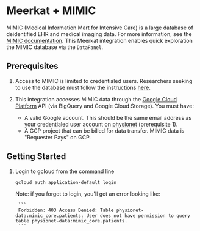 # Meerkat + MIMIC

MIMIC (Medical Information Mart for Intensive Care) is a large database of deidentified EHR and medical imaging data. For more information, see the [MIMIC documentation](https://mimic.mit.edu/docs/about/). This Meerkat integration enables quick exploration the MIMIC database via the `DataPanel`. 

## Prerequisites

1. Access to MIMIC is limited to credentialed users. Researchers seeking to use the database must follow the instructions [here](https://mimic.mit.edu/docs/gettingstarted/).

2. This integration accesses MIMIC data through the [Google Cloud Platform](https://cloud.google.com/gcp) API (via BigQuery and Google Cloud Storage). You must have:

    - A valid Google account. This should be the same email address as your credentialed user account on [physionet](https://physionet.org/content/mimic-cxr/2.0.0/) (prerequisite 1). 
    - A GCP project that can be billed for data transfer. MIMIC data is "Requester Pays" on GCP. 


## Getting Started

1. Login to gcloud from the command line
    ```
    gcloud auth application-default login
    ```
    Note: if you forget to login, you'll get an error looking like: 

        ```
        Forbidden: 403 Access Denied: Table physionet-data:mimic_core.patients: User does not have permission to query table physionet-data:mimic_core.patients.
        ```

